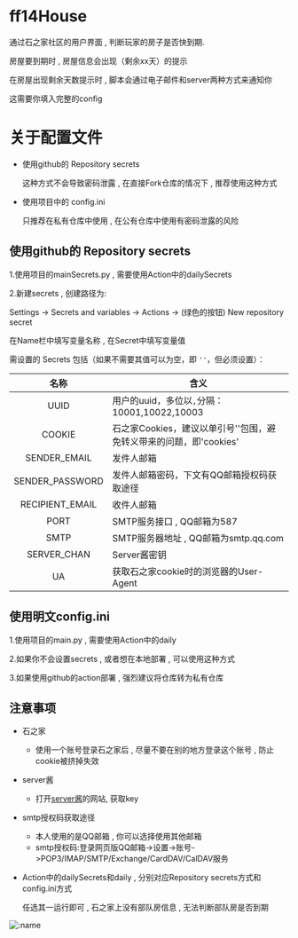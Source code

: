 # ff14House
通过石之家社区的用户界面 , 判断玩家的房子是否快到期.

房屋要到期时 , 房屋信息会出现（剩余xx天）的提示

在房屋出现剩余天数提示时 , 脚本会通过电子邮件和server两种方式来通知你  

这需要你填入完整的config

# 关于配置文件
+ 使用github的 Repository secrets

  这种方式不会导致密码泄露 , 在直接Fork仓库的情况下 , 推荐使用这种方式
  
+ 使用项目中的 config.ini

  只推荐在私有仓库中使用 ,  在公有仓库中使用有密码泄露的风险
  

## 使用github的 Repository secrets
1.使用项目的mainSecrets.py , 需要使用Action中的dailySecrets

2.新建secrets , 创建路径为:  

Settings -> Secrets and variables -> Actions -> (绿色的按钮) New repository secret  

在Name栏中填写变量名称 , 在Secret中填写变量值 

需设置的 Secrets 包括（如果不需要其值可以为空，即 `''`，但必须设置）：

|      名称      | 含义                                                               |
| :-------------: | ------------------------------------------------------------------|
|      UUID      | 用户的uuid，多位以`,`分隔：10001,10022,10003                      |
|     COOKIE     | 石之家Cookies，建议以单引号''包围，避免转义带来的问题，即'cookies'   |
|  SENDER_EMAIL  | 发件人邮箱                                                          |
| SENDER_PASSWORD | 发件人邮箱密码，下文有QQ邮箱授权码获取途径                          |
| RECIPIENT_EMAIL | 收件人邮箱                                                         |
|      PORT      | SMTP服务接口 , QQ邮箱为587                                          |
|      SMTP      | SMTP服务器地址 , QQ邮箱为smtp.qq.com                                |
|   SERVER_CHAN   | Server酱密钥                                                       |
| UA | 获取石之家cookie时的浏览器的User-Agent |


## 使用明文config.ini
1.使用项目的main.py , 需要使用Action中的daily

2.如果你不会设置secrets , 或者想在本地部署 , 可以使用这种方式

3.如果使用github的action部署 , 强烈建议将仓库转为私有仓库



## 注意事项
+ 石之家
  - 使用一个账号登录石之家后 , 尽量不要在别的地方登录这个账号 , 防止cookie被挤掉失效
+ server酱
  - 打开[server酱](https://sct.ftqq.com/r/13201)的网站, 获取key
+ smtp授权码获取途径
  - 本人使用的是QQ邮箱 , 你可以选择使用其他邮箱
  - smtp授权码:登录网页版QQ邮箱->设置->账号->POP3/IMAP/SMTP/Exchange/CardDAV/CalDAV服务
+ Action中的dailySecrets和daily , 分别对应Repository secrets方式和config.ini方式

  任选其一运行即可 , 石之家上没有部队房信息 , 无法判断部队房是否到期





![:name](https://count.getloli.com/get/@:WC-OP)

